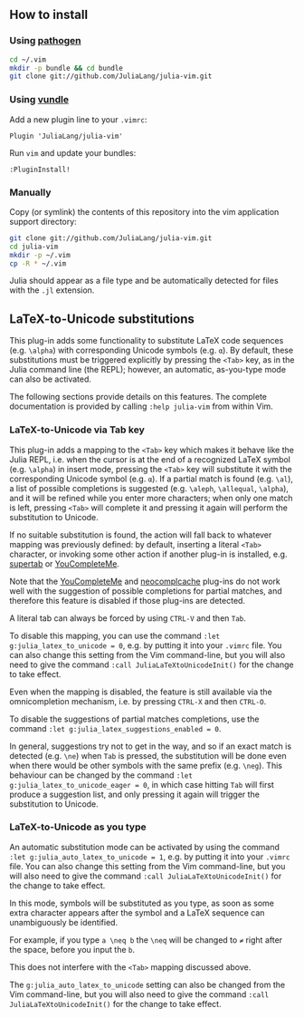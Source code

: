 ## How to install

### Using [pathogen]

``` bash
cd ~/.vim
mkdir -p bundle && cd bundle
git clone git://github.com/JuliaLang/julia-vim.git
```

### Using [vundle]

Add a new plugin line to your `.vimrc`:

``` vim
Plugin 'JuliaLang/julia-vim'
```

Run `vim` and update your bundles:

``` vim
:PluginInstall!
```

[pathogen]: https://github.com/tpope/vim-pathogen
[vundle]: https://github.com/gmarik/vundle

### Manually

Copy (or symlink) the contents of this repository into the vim application support directory:

``` bash
git clone git://github.com/JuliaLang/julia-vim.git
cd julia-vim
mkdir -p ~/.vim
cp -R * ~/.vim
```

Julia should appear as a file type and be automatically detected for files with the `.jl` extension.

## LaTeX-to-Unicode substitutions

This plug-in adds some functionality to substitute LaTeX code sequences (e.g. `\alpha`) with corresponding
Unicode symbols (e.g. `α`). By default, these substitutions must be triggered explicitly by pressing the
`<Tab>` key, as in the Julia command line (the REPL); however, an automatic, as-you-type mode can also
be activated.

The following sections provide details on this features. The complete documentation is provided by calling
`:help julia-vim` from within Vim.

### LaTeX-to-Unicode via Tab key

This plug-in adds a mapping to the `<Tab>` key which makes it behave like the Julia REPL, i.e. when
the cursor is at the end of a recognized LaTeX symbol (e.g. `\alpha`) in insert mode, pressing
the `<Tab>` key will substitute it with the corresponding Unicode symbol (e.g. `α`). If a partial match
is found (e.g. `\al`), a list of possible completions is suggested (e.g. `\aleph`, `\allequal`,
`\alpha`), and it will be refined while you enter more characters; when only one match is left, pressing
`<Tab>` will complete it and pressing it again will perform the substitution to Unicode.

If no suitable substitution is found, the action will fall back to whatever mapping was previously
defined: by default, inserting a literal `<Tab>` character, or invoking some other action if another
plug-in is installed, e.g. [supertab] or [YouCompleteMe].

Note that the [YouCompleteMe] and [neocomplcache] plug-ins do not work well with the suggestion of possible
completions for partial matches, and therefore this feature is disabled if those plug-ins are detected.

A literal tab can always be forced by using `CTRL-V` and then `Tab`.

To disable this mapping, you can use the command `:let g:julia_latex_to_unicode = 0`, e.g. by putting
it into your `.vimrc` file. You can also change this setting from the Vim command-line, but you will
also need to give the command `:call JuliaLaTeXtoUnicodeInit()` for the change to take effect.

Even when the mapping is disabled, the feature is still available via the omnicompletion mechanism,
i.e. by pressing `CTRL-X` and then `CTRL-O`.

To disable the suggestions of partial matches completions, use the command
`:let g:julia_latex_suggestions_enabled = 0`.

In general, suggestions try not to get in the way, and so if an exact match is detected (e.g. `\ne`) when
`Tab` is pressed, the substitution will be done even when there would be other symbols with the same prefix
(e.g. `\neg`). This behaviour can be changed by the command `:let g:julia_latex_to_unicode_eager = 0`, in
which case hitting `Tab` will first produce a suggestion list, and only pressing it again will trigger the
substitution to Unicode.

[supertab]: https://github.com/ervandew/supertab
[YouCompleteMe]: https://github.com/Valloric/YouCompleteMe
[neocomplcache]: https://github.com/Shougo/neocomplcache.vim

### LaTeX-to-Unicode as you type

An automatic substitution mode can be activated by using the command `:let g:julia_auto_latex_to_unicode = 1`,
e.g. by putting it into your `.vimrc` file. You can also change this setting from the Vim command-line, but
you will also need to give the command `:call JuliaLaTeXtoUnicodeInit()` for the change to take effect.

In this mode, symbols will be substituted as you type, as soon as some extra character appears after the symbol
and a LaTeX sequence can unambiguously be identified.

For example, if you type `a \neq b` the `\neq` will be changed to `≠` right after the space, before you input
the `b`.

This does not interfere with the `<Tab>` mapping discussed above.

The `g:julia_auto_latex_to_unicode` setting can also be changed from the Vim command-line, but you will
also need to give the command `:call JuliaLaTeXtoUnicodeInit()` for the change to take effect.

